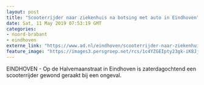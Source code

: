 ```yaml
---
layout: post
title: "Scooterrijder naar ziekenhuis na botsing met auto in Eindhoven"
date: Sat, 11 May 2019 07:53:19 GMT
categories: 
- noord-brabant 
- eindhoven 
externe_link: "https://www.ad.nl/eindhoven/scooterrijder-naar-ziekenhuis-na-botsing-met-auto-in-eindhoven~ad2de3ee/"
feature_image: "https://images3.persgroep.net/rcs/1c4YZGEIpty23gk-iK8JjkWi6e8/diocontent/147943120/_fitwidth/400/?appId=21791a8992982cd8da851550a453bd7f&quality=0.7"
---
```


EINDHOVEN - Op de Halvemaanstraat in Eindhoven is zaterdagochtend een scooterrijder gewond geraakt bij een ongeval.
